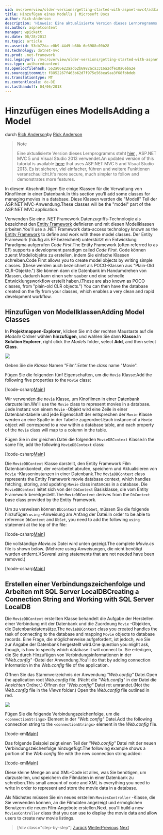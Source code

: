 ```yaml
---
uid: mvc/overview/older-versions/getting-started-with-aspnet-mvc4/adding-a-model
title: Hinzufügen eines Modells | Microsoft Docs
author: Rick-Anderson
description: 'Hinweis: Eine aktualisierte Version dieses Lernprogramms ist hier verfügbar, die ASP.NET MVC 5 und Visual Studio 2013 verwendet. Es ist sicherer, viel einfacher zu verfolgen und demo...'
ms.author: aspnetcontent
manager: wpickett
ms.date: 08/28/2012
ms.topic: article
ms.assetid: 53db72da-e0b9-44d9-b60b-6e6988c00b28
ms.technology: dotnet-mvc
ms.prod: .net-framework
msc.legacyurl: /mvc/overview/older-versions/getting-started-with-aspnet-mvc4/adding-a-model
msc.type: authoredcontent
ms.openlocfilehash: 562a06e22aad62b6982aca3316a2dfe18a6eba2e
ms.sourcegitcommit: f8852267f463b62d7f975e56bea9aa3f68fbbdeb
ms.translationtype: MT
ms.contentlocale: de-DE
ms.lasthandoff: 04/06/2018
---
```

<a name="adding-a-model"></a><span data-ttu-id="4ebb9-104">Hinzufügen eines Modells</span><span class="sxs-lookup"><span data-stu-id="4ebb9-104">Adding a Model</span></span>
====================
<span data-ttu-id="4ebb9-105">durch [Rick Anderson](https://github.com/Rick-Anderson)</span><span class="sxs-lookup"><span data-stu-id="4ebb9-105">by [Rick Anderson](https://github.com/Rick-Anderson)</span></span>

> > [!NOTE]
> > <span data-ttu-id="4ebb9-106">Eine aktualisierte Version dieses Lernprogramms steht [hier](../../getting-started/introduction/getting-started.md) , ASP.NET MVC 5 und Visual Studio 2013 verwendet.</span><span class="sxs-lookup"><span data-stu-id="4ebb9-106">An updated version of this tutorial is available [here](../../getting-started/introduction/getting-started.md) that uses ASP.NET MVC 5 and Visual Studio 2013.</span></span> <span data-ttu-id="4ebb9-107">Es ist sicherer, viel einfacher, führen und weitere Funktionen veranschaulicht.</span><span class="sxs-lookup"><span data-stu-id="4ebb9-107">It's more secure, much simpler to follow and demonstrates more features.</span></span>


<span data-ttu-id="4ebb9-108">In diesem Abschnitt fügen Sie einige Klassen für die Verwaltung von Kinofilmen in einer Datenbank.</span><span class="sxs-lookup"><span data-stu-id="4ebb9-108">In this section you'll add some classes for managing movies in a database.</span></span> <span data-ttu-id="4ebb9-109">Diese Klassen werden die &quot;Modell&quot; Teil der ASP.NET MVC-Anwendung.</span><span class="sxs-lookup"><span data-stu-id="4ebb9-109">These classes will be the &quot;model&quot; part of the ASP.NET MVC application.</span></span>

<span data-ttu-id="4ebb9-110">Verwenden Sie eine .NET Framework Datenzugriffs-Technologie als bezeichnet den [Entity Framework](https://msdn.microsoft.com/library/bb399572(VS.110).aspx) definieren und mit diesen Modellklassen arbeiten.</span><span class="sxs-lookup"><span data-stu-id="4ebb9-110">You'll use a .NET Framework data-access technology known as the [Entity Framework](https://msdn.microsoft.com/library/bb399572(VS.110).aspx) to define and work with these model classes.</span></span> <span data-ttu-id="4ebb9-111">Der Entity Framework (häufig als EF bezeichnet) unterstützt ein Entwicklung Paradigma aufgerufen *Code First*.</span><span class="sxs-lookup"><span data-stu-id="4ebb9-111">The Entity Framework (often referred to as EF) supports a development paradigm called *Code First*.</span></span> <span data-ttu-id="4ebb9-112">Code können zuerst Modellobjekte zu erstellen, indem Sie einfache Klassen schreiben.</span><span class="sxs-lookup"><span data-stu-id="4ebb9-112">Code First allows you to create model objects by writing simple classes.</span></span> <span data-ttu-id="4ebb9-113">(Diese werden auch bezeichnet als POCO-Klassen aus &quot;Plain-Old CLR-Objekte.&quot;) Sie können dann die Datenbank im Handumdrehen von Klassen, dadurch kann einen sehr sauber und eine schnelle Entwicklungsworkflow erstellt haben.</span><span class="sxs-lookup"><span data-stu-id="4ebb9-113">(These are also known as POCO classes, from &quot;plain-old CLR objects.&quot;) You can then have the database created on the fly from your classes, which enables a very clean and rapid development workflow.</span></span>

## <a name="adding-model-classes"></a><span data-ttu-id="4ebb9-114">Hinzufügen von Modellklassen</span><span class="sxs-lookup"><span data-stu-id="4ebb9-114">Adding Model Classes</span></span>

<span data-ttu-id="4ebb9-115">In **Projektmappen-Explorer**, klicken Sie mit der rechten Maustaste auf die *Modelle* Ordner wählen **hinzufügen**, und wählen Sie dann **Klasse**.</span><span class="sxs-lookup"><span data-stu-id="4ebb9-115">In **Solution Explorer**, right click the *Models* folder, select **Add**, and then select **Class**.</span></span>

![](adding-a-model/_static/image1.png)

<span data-ttu-id="4ebb9-116">Geben Sie die *Klasse* Namen &quot;Film&quot;.</span><span class="sxs-lookup"><span data-stu-id="4ebb9-116">Enter the *class* name &quot;Movie&quot;.</span></span>

<span data-ttu-id="4ebb9-117">Fügen Sie die folgenden fünf Eigenschaften, um die `Movie` Klasse:</span><span class="sxs-lookup"><span data-stu-id="4ebb9-117">Add the following five properties to the `Movie` class:</span></span>

[!code-csharp[Main](adding-a-model/samples/sample1.cs)]

<span data-ttu-id="4ebb9-118">Wir verwenden die `Movie` Klasse, um Kinofilmen in einer Datenbank darzustellen.</span><span class="sxs-lookup"><span data-stu-id="4ebb9-118">We'll use the `Movie` class to represent movies in a database.</span></span> <span data-ttu-id="4ebb9-119">Jede Instanz von einem `Movie` -Objekt wird eine Zeile in einer Datenbanktabelle und jede Eigenschaft der entsprechen der `Movie` Klasse werden an eine Spalte in der Tabelle zugeordnet.</span><span class="sxs-lookup"><span data-stu-id="4ebb9-119">Each instance of a `Movie` object will correspond to a row within a database table, and each property of the `Movie` class will map to a column in the table.</span></span>

<span data-ttu-id="4ebb9-120">Fügen Sie in der gleichen Datei die folgenden `MovieDBContext` Klasse:</span><span class="sxs-lookup"><span data-stu-id="4ebb9-120">In the same file, add the following `MovieDBContext` class:</span></span>

[!code-csharp[Main](adding-a-model/samples/sample2.cs)]

<span data-ttu-id="4ebb9-121">Die `MovieDBContext` Klasse darstellt, den Entity Framework Film Datenbankkontext, der verarbeitet abrufen, speichern und Aktualisieren von `Movie` -Klasseninstanzen in einer Datenbank.</span><span class="sxs-lookup"><span data-stu-id="4ebb9-121">The `MovieDBContext` class represents the Entity Framework movie database context, which handles fetching, storing, and updating `Movie` class instances in a database.</span></span> <span data-ttu-id="4ebb9-122">Die `MovieDBContext` leitet sich von der `DbContext` Basisklasse, die vom Entity Framework bereitgestellt.</span><span class="sxs-lookup"><span data-stu-id="4ebb9-122">The `MovieDBContext` derives from the `DbContext` base class provided by the Entity Framework.</span></span>

<span data-ttu-id="4ebb9-123">Um zu verweisen können `DbContext` und `DbSet`, müssen Sie die folgende hinzufügen `using` -Anweisung am Anfang der Datei:</span><span class="sxs-lookup"><span data-stu-id="4ebb9-123">In order to be able to reference `DbContext` and `DbSet`, you need to add the following `using` statement at the top of the file:</span></span>

[!code-csharp[Main](adding-a-model/samples/sample3.cs)]

<span data-ttu-id="4ebb9-124">Die vollständige *Movie.cs* Datei wird unten gezeigt.</span><span class="sxs-lookup"><span data-stu-id="4ebb9-124">The complete *Movie.cs* file is shown below.</span></span> <span data-ttu-id="4ebb9-125">(Mehrere using-Anweisungen, die nicht benötigt wurden entfernt.)</span><span class="sxs-lookup"><span data-stu-id="4ebb9-125">(Several using statements that are not needed have been removed.)</span></span>

[!code-csharp[Main](adding-a-model/samples/sample4.cs)]

## <a name="creating-a-connection-string-and-working-with-sql-server-localdb"></a><span data-ttu-id="4ebb9-126">Erstellen einer Verbindungszeichenfolge und Arbeiten mit SQL Server LocalDB</span><span class="sxs-lookup"><span data-stu-id="4ebb9-126">Creating a Connection String and Working with SQL Server LocalDB</span></span>

<span data-ttu-id="4ebb9-127">Die `MovieDBContext` erstellten Klasse behandelt die Aufgabe der Herstellen einer Verbindung mit der Datenbank und die Zuordnung `Movie` -Objekten, die Datenbankdatensätze.</span><span class="sxs-lookup"><span data-stu-id="4ebb9-127">The `MovieDBContext` class you created handles the task of connecting to the database and mapping `Movie` objects to database records.</span></span> <span data-ttu-id="4ebb9-128">Eine Frage, die möglicherweise aufgefordert, ist jedoch, wie Sie zur Angabe der Datenbank hergestellt wird.</span><span class="sxs-lookup"><span data-stu-id="4ebb9-128">One question you might ask, though, is how to specify which database it will connect to.</span></span> <span data-ttu-id="4ebb9-129">Sie erledigen, die Sie durch Hinzufügen von Verbindungsinformationen in der *"Web.config"* -Datei der Anwendung.</span><span class="sxs-lookup"><span data-stu-id="4ebb9-129">You'll do that by adding connection information in the *Web.config* file of the application.</span></span>

<span data-ttu-id="4ebb9-130">Öffnen Sie das Stammverzeichnis der Anwendung *"Web.config"* Datei.</span><span class="sxs-lookup"><span data-stu-id="4ebb9-130">Open the application root *Web.config* file.</span></span> <span data-ttu-id="4ebb9-131">(Nicht die *"Web.config"* in der Datei die *Ansichten* Ordner.) Öffnen der *"Web.config"* Datei rot umrandet.</span><span class="sxs-lookup"><span data-stu-id="4ebb9-131">(Not the *Web.config* file in the *Views* folder.) Open the *Web.config* file outlined in red.</span></span>

![](adding-a-model/_static/image2.png)

<span data-ttu-id="4ebb9-132">Fügen Sie die folgende Verbindungszeichenfolge, um die `<connectionStrings>` Element in der *"Web.config"* Datei.</span><span class="sxs-lookup"><span data-stu-id="4ebb9-132">Add the following connection string to the `<connectionStrings>` element in the *Web.config* file.</span></span>

[!code-xml[Main](adding-a-model/samples/sample5.xml)]

<span data-ttu-id="4ebb9-133">Das folgende Beispiel zeigt einen Teil der *"Web.config"* Datei mit der neuen Verbindungszeichenfolge hinzugefügt:</span><span class="sxs-lookup"><span data-stu-id="4ebb9-133">The following example shows a portion of the *Web.config* file with the new connection string added:</span></span>

[!code-xml[Main](adding-a-model/samples/sample6.xml?highlight=6-9)]

<span data-ttu-id="4ebb9-134">Diese kleine Menge an und XML-Code ist alles, was Sie benötigen, um darzustellen, und speichern die Filmdaten in einer Datenbank zu schreiben.</span><span class="sxs-lookup"><span data-stu-id="4ebb9-134">This small amount of code and XML is everything you need to write in order to represent and store the movie data in a database.</span></span>

<span data-ttu-id="4ebb9-135">Als Nächstes müssen Sie ein neues erstellen `MoviesController` -Klasse, die Sie verwenden können, an die Filmdaten angezeigt und ermöglichen Benutzern die neuen Film-Angebote erstellen.</span><span class="sxs-lookup"><span data-stu-id="4ebb9-135">Next, you'll build a new `MoviesController` class that you can use to display the movie data and allow users to create new movie listings.</span></span>

> [!div class="step-by-step"]
> <span data-ttu-id="4ebb9-136">[Zurück](adding-a-view.md)
> [Weiter](accessing-your-models-data-from-a-controller.md)</span><span class="sxs-lookup"><span data-stu-id="4ebb9-136">[Previous](adding-a-view.md)
[Next](accessing-your-models-data-from-a-controller.md)</span></span>
